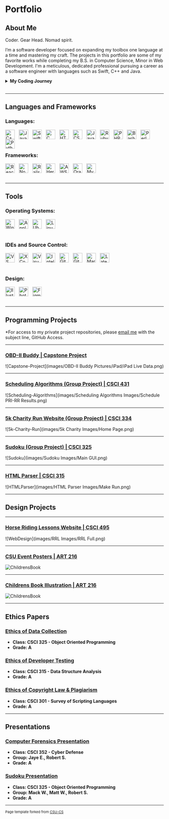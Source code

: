 Portfolio
=========

## About Me

Coder. Gear Head. Nomad spirit.
<p>
	I’m a software developer focused on expanding my toolbox one language at a time and mastering my craft. The projects in this portfolio are some of my favorite works while completing my B.S. in Computer Science, Minor in Web Development. I'm a meticulous, dedicated professional pursuing a career as a software engineer with languages such as Swift, C++ and Java.
</p>

<details>
	<summary>
		<b>
			My Coding Journey
		</b>
	</summary>
	<p>
		&emsp;&emsp;I started my coding journey as a Computer Science student with a passion to learn everything I could about making programs that would be useful. Since I use an iPhone, I wanted to teach myself iOS development with a dream to build my own app. Having a background as a mechanic, I chose to make an OBD-II application to bring together my love of vehicles and the technologies I have been learning throughout my education. I enjoy programming in C++ and Java, but have also grown to enjoy using Swift and SwiftUI specifically for Apple devices. I hope to continue growing my developer skill as a whole, as well as become more proficient in iOS, iPadOS, and macOS development. My next side project dream is to build my OBD-II logic in Rust, and integrate that into native GUIs for Apple and Android devices, using Swift/SwiftUI and Kotlin.
	</p>
</details><br/>

---
## Languages and Frameworks

### Languages:

<img align="left" alt="C++" width="30px" style="padding-right:10px;" src="https://cdn.jsdelivr.net/gh/devicons/devicon/icons/cplusplus/cplusplus-original.svg" />
<img align="left" alt="Java" width="30px" style="padding-right:10px;" src="https://cdn.jsdelivr.net/gh/devicons/devicon/icons/java/java-original.svg"/>
<img align="left" alt="Swift" width="30px" style="padding-right:10px;" src="https://cdn.jsdelivr.net/gh/devicons/devicon/icons/swift/swift-original.svg" />
<img align="left" alt="C" width="30px" style="padding-right:10px;" src="https://cdn.jsdelivr.net/gh/devicons/devicon/icons/c/c-original.svg" />
<img align="left" alt="HTML" width="30px" style="padding-right:10px;" src="https://cdn.jsdelivr.net/gh/devicons/devicon/icons/html5/html5-plain.svg" />
<img align="left" alt="CSS" width="30px" style="padding-right:10px;" src="https://cdn.jsdelivr.net/gh/devicons/devicon/icons/css3/css3-plain.svg" />
<img align="left" alt="JavaScript" width="30px" style="padding-right:10px;" src="https://cdn.jsdelivr.net/gh/devicons/devicon/icons/javascript/javascript-plain.svg" />
<img align="left" alt="Ruby" width="30px" style="padding-right:10px;" src="https://cdn.jsdelivr.net/gh/devicons/devicon/icons/ruby/ruby-plain.svg" />
<img align="left" alt="PHP" width="30px" style="padding-right:10px;" src="https://cdn.jsdelivr.net/gh/devicons/devicon/icons/php/php-plain.svg" />
<img align="left" alt="Bash" width="30px" style="padding-right:10px;" src="https://cdn.jsdelivr.net/gh/devicons/devicon/icons/bash/bash-original.svg" />
<img align="left" alt="Perl" width="30px" style="padding-right:10px;" src="https://cdn.jsdelivr.net/gh/devicons/devicon/icons/perl/perl-original.svg" />
<img align="left" alt="Python" width="30px" style="padding-right:10px;" src="https://cdn.jsdelivr.net/gh/devicons/devicon/icons/python/python-original.svg" />
<br/>
<p>&nbsp;</p>

### Frameworks:

<img align="left" alt="React" width="30px" style="padding-right:10px;" src="https://cdn.jsdelivr.net/gh/devicons/devicon/icons/react/react-original.svg" />
<img align="left" alt="NodeJS" width="30px" style="padding-right:10px;" src="https://cdn.jsdelivr.net/gh/devicons/devicon/icons/nodejs/nodejs-original.svg" />
<img align="left" alt="Rails" width="30px" style="padding-right:10px;" src="https://cdn.jsdelivr.net/gh/devicons/devicon/icons/rails/rails-plain-wordmark.svg" />
<img align="left" alt="Heroku" width="30px" style="padding-right:10px;" src="https://cdn.jsdelivr.net/gh/devicons/devicon/icons/heroku/heroku-plain.svg" />
<img align="left" alt="AWS" width="30px" style="padding-right:10px;" src="https://cdn.jsdelivr.net/gh/devicons/devicon/icons/amazonwebservices/amazonwebservices-original.svg" />
<img align="left" alt="Oracle" width="30px" style="padding-right:10px;" src="https://cdn.jsdelivr.net/gh/devicons/devicon/icons/oracle/oracle-original.svg" />
<img align="left" alt="MySQL" width="30px" style="padding-right:10px;" src="https://cdn.jsdelivr.net/gh/devicons/devicon/icons/mysql/mysql-original.svg" />
<br/>
<p>&nbsp;</p>

---

## Tools

### Operating Systems:
<img align="left" alt="Windows" width="30px" style="padding-right:10px;" src="https://cdn.jsdelivr.net/gh/devicons/devicon/icons/windows8/windows8-original.svg" />
<img align="left" alt="Apple" width="30px" style="padding-right:10px;" src="https://cdn.jsdelivr.net/gh/devicons/devicon/icons/apple/apple-original.svg" />
<img align="left" alt="Ubuntu" width="30px" style="padding-right:10px;" src="https://cdn.jsdelivr.net/gh/devicons/devicon/icons/ubuntu/ubuntu-plain.svg" />
<img align="left" alt="Linux" width="30px" style="padding-right:10px;" src="https://cdn.jsdelivr.net/gh/devicons/devicon/icons/linux/linux-original.svg" />
<br/>
<p>&nbsp;</p>

### IDEs and Source Control:
<img align="left" alt="VS Code" width="30px" style="padding-right:10px;" src="https://cdn.jsdelivr.net/gh/devicons/devicon/icons/vscode/vscode-original.svg" />
<img align="left" alt="XCode" width="30px" style="padding-right:10px;" src="https://cdn.jsdelivr.net/gh/devicons/devicon/icons/xcode/xcode-original.svg" />
<img align="left" alt="Visual Studio" width="30px" style="padding-right:10px;" src="https://cdn.jsdelivr.net/gh/devicons/devicon/icons/visualstudio/visualstudio-plain.svg" />
<img align="left" alt="Intellij" width="30px" style="padding-right:10px;" src="https://cdn.jsdelivr.net/gh/devicons/devicon/icons/intellij/intellij-original.svg" />
<img align="left" alt="Git" width="30px" style="padding-right:10px;" src="https://cdn.jsdelivr.net/gh/devicons/devicon/icons/git/git-original.svg" />
<img align="left" alt="GitHub" width="30px" style="padding-right:10px;" src="https://cdn.jsdelivr.net/gh/devicons/devicon/icons/github/github-original.svg" />
<img align="left" alt="Markdown" width="30px" style="padding-right:10px;" src="https://cdn.jsdelivr.net/gh/devicons/devicon/icons/markdown/markdown-original.svg" />
<img align="left" alt="Latex" width="30px" style="padding-right:10px;" src="https://cdn.jsdelivr.net/gh/devicons/devicon/icons/latex/latex-original.svg" />
<br/>
<p>&nbsp;</p>

### Design:
<img align="left" alt="Illustrator" width="30px" style="padding-right:10px;" src="https://cdn.jsdelivr.net/gh/devicons/devicon/icons/illustrator/illustrator-plain.svg" />
<img align="left" alt="Photoshop" width="30px" style="padding-right:10px;" src="https://cdn.jsdelivr.net/gh/devicons/devicon/icons/photoshop/photoshop-plain.svg" />
<img align="left" alt="Figma" width="30px" style="padding-right:10px;" src="https://cdn.jsdelivr.net/gh/devicons/devicon/icons/figma/figma-original.svg" />
<br/>
<p>&nbsp;</p>

---
## Programming Projects

*For access to my private project repositories, please [email me](mailto:rbsquires@csustudent.net?subject=GitHub%20Access) with the subject line, GitHub Access.

---
### [OBD-II Buddy | Capstone Project](capstone)

![Capstone-Project](images/OBD-II Buddy Pictures/iPad/iPad Live Data.png)

---
### [Scheduling Algorithms (Group Project) | CSCI 431](project4)

![Scheduling-Algorithms](images/Scheduling Algorithms Images/Schedule PRI-RR Results.png)

---
### [5k Charity Run Website (Group Project) | CSCI 334](project3)

![5k-Charity-Run](images/5k Charity Images/Home Page.png)

---
### [Sudoku (Group Project) | CSCI 325](project2)

![Sudoku](images/Sudoku Images/Main GUI.png)

---
### [HTML Parser | CSCI 315](project1)

![HTMLParser](images/HTML Parser Images/Make Run.png)

---

## Design Projects

---

### [Horse Riding Lessons Website | CSCI 495](webdesign)

![WebDesign](images/RRL Images/RRL Full.png)

---

### [CSU Event Posters | ART 216](finaldesign)

![ChildrensBook](images/Design/Final1.png)

---

### [Childrens Book Illustration | ART 216](design1)

![ChildrensBook](images/Design/AdventuresOfBandit.png)

---


Ethics Papers
-------------

### <a href="pdf/CSCI 325 - Ethics Paper - Robert Squires.pdf" target="_blank">Ethics of Data Collection</a>

-   **Class: CSCI 325 - Object Oriented Programming** 
-   **Grade: A**

### <a href="pdf/CSCI 315 - Ethics Paper - Robert Squires.pdf" target="_blank">Ethics of Developer Testing</a>

-   **Class: CSCI 315 - Data Structure Analysis** 
-   **Grade: A**

### <a href="pdf/CSCI 301 - Ethics Paper - Robert Squires.pdf" target="_blank">Ethics of Copyright Law & Plagiarism</a>

-   **Class: CSCI 301 - Survey of Scripting Languages**  
-   **Grade: A**

---

Presentations
-------------

### <a href="pdf/CSCI 352 Forensics Group Project.pdf" target="_blank">Computer Forensics Presentation</a>

- **Class: CSCI 352 - Cyber Defense** 
- **Group: Jaye E., Robert S.**
- **Grade: A**

### <a href="https://youtu.be/TI5XosF6UNU" target="_blank">Sudoku Presentation</a>

- **Class: CSCI 325 - Object Oriented Programming**
- **Group: Mack W., Matt W., Robert S.**
- **Grade: A**

---

<p style="font-size:11px">Page template forked from <a href="https://github.com/csu-cs/csci-portfolio">CSU-CS</a></p>
<!-- Remove above link if you don't want to attributive -->
